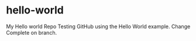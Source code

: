 # hello-world
My Hello world Repo
Testing GitHub using the Hello World example.
Change Complete on branch.
